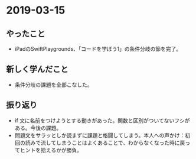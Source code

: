 # 2019-03-15

## やったこと

- iPadのSwiftPlaygrounds、「コードを学ぼう1」の条件分岐の節を完了。

## 新しく学んだこと

- 条件分岐の課題を全部こなした。

## 振り返り

- if 文に名前をつけようとする動きがあった。関数と区別がついてないフシがある。今後の課題。
- 問題文をサラッとしか読まずに課題と格闘してしまう。本人への声かけ：初回の読みで流してしまうことはよくあることで、わからなくなった時に戻ってヒントを拾えるかが勝負。

